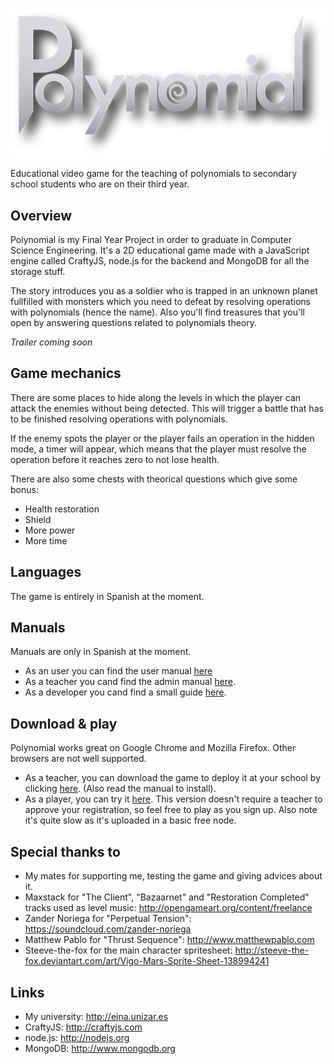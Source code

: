 ![alt text](https://raw.githubusercontent.com/adambarreiro/Polynomial/master/public/assets/img/logo.png "Polynomial")

Educational video game for the teaching of polynomials to secondary school students who are on their third year.

Overview
-------------------------

Polynomial is my Final Year Project in order to graduate in Computer Science Engineering. It's a 2D educational game made with a JavaScript engine called CraftyJS, node.js for the backend and MongoDB for all the storage stuff.

The story introduces you as a soldier who is trapped in an unknown planet fullfilled with monsters which you need to defeat by resolving operations with polynomials (hence the name). Also you'll find treasures that you'll open by answering questions related to polynomials theory.

_Trailer coming soon_

Game mechanics
-------------------------

There are some places to hide along the levels in which the player can attack the enemies without being detected. This
will trigger a battle that has to be finished resolving operations with polynomials.

If the enemy spots the player or the player fails an operation in the hidden mode, a timer will appear, which means that the player must resolve the operation before it reaches zero to not lose health.

There are also some chests with theorical questions which give some bonus:
* Health restoration
* Shield
* More power
* More time

Languages
-------------------------

The game is entirely in Spanish at the moment.

Manuals
-------------------------

Manuals are only in Spanish at the moment.

* As an user you can find the user manual [here](https://github.com/adambarreiro/Polynomial/blob/master/manuals/es_ES/alumno.pdf?raw=true)
* As a teacher you cand find the admin manual [here](https://github.com/adambarreiro/Polynomial/blob/master/manuals/es_ES/profesor.pdf?raw=true).
* As a developer you cand find a small guide [here](https://github.com/adambarreiro/Polynomial/blob/master/manuals/es_ES/desarrollador.pdf?raw=true).

Download & play
-------------------------
Polynomial works great on Google Chrome and Mozilla Firefox. Other browsers are not well supported.

* As a teacher, you can download the game to deploy it at your school by clicking [here](https://github.com/adambarreiro/Polynomial/releases). (Also read the manual to install).
* As a player, you can try it [here](http://poly-deploy.herokuapp.com). This version doesn't require a teacher to approve your registration, so feel free to play as you sign up. Also note it's quite slow as it's uploaded in a basic free node.

Special thanks to
-------------------------
- My mates for supporting me, testing the game and giving advices about it.
- Maxstack for "The Client", "Bazaarnet" and "Restoration Completed" tracks used as level music: http://opengameart.org/content/freelance
- Zander Noriega for "Perpetual Tension": https://soundcloud.com/zander-noriega
- Matthew Pablo for "Thrust Sequence": http://www.matthewpablo.com
- Steeve-the-fox for the main character spritesheet: http://steeve-the-fox.deviantart.com/art/Vigo-Mars-Sprite-Sheet-138994241

Links
-------------------------
- My university: http://eina.unizar.es
- CraftyJS: http://craftyjs.com
- node.js: http://nodejs.org
- MongoDB: http://www.mongodb.org

